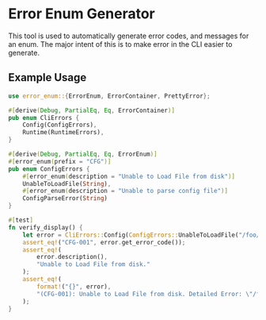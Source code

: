 # Error Enum Generator

This tool is used to automatically generate error codes, and messages
for an enum. The major intent of this is to make error in the CLI
easier to generate.

## Example Usage

```rust
use error_enum::{ErrorEnum, ErrorContainer, PrettyError};

#[derive(Debug, PartialEq, Eq, ErrorContainer)]
pub enum CliErrors {
    Config(ConfigErrors),
    Runtime(RuntimeErrors),
}

#[derive(Debug, PartialEq, Eq, ErrorEnum)]
#[error_enum(prefix = "CFG")]
pub enum ConfigErrors {
    #[error_enum(description = "Unable to Load File from disk")]
    UnableToLoadFile(String),
    #[error_enum(description = "Unable to parse config file")]
    ConfigParseError(String)
}

#[test]
fn verify_display() {
    let error = CliErrors::Config(ConfigErrors::UnableToLoadFile("/foo/path".to_string()));
    assert_eq!("CFG-001", error.get_error_code());
    assert_eq!(
        error.description(), 
        "Unable to Load File from disk."
    );
    assert_eq!(
        format!("{}", error), 
        "(CFG-001): Unable to Load File from disk. Detailed Error: \"/foo/path\""
    );
}
```